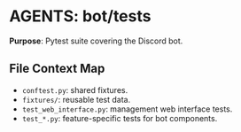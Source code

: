 # AGENTS: bot/tests

**Purpose**: Pytest suite covering the Discord bot.

## File Context Map
- `conftest.py`: shared fixtures.
- `fixtures/`: reusable test data.
- `test_web_interface.py`: management web interface tests.
- `test_*.py`: feature-specific tests for bot components.
